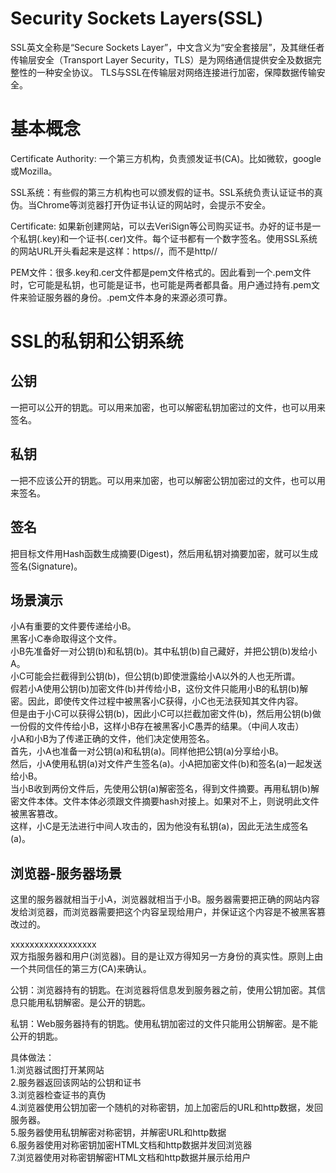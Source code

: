 # Security Sockets Layers(SSL)
SSL英文全称是“Secure Sockets Layer”，中文含义为“安全套接层”，及其继任者传输层安全（Transport Layer Security，TLS）是为网络通信提供安全及数据完整性的一种安全协议。 TLS与SSL在传输层对网络连接进行加密，保障数据传输安全。

# 基本概念

Certificate Authority: 一个第三方机构，负责颁发证书(CA)。比如微软，google或Mozilla。  

SSL系统：有些假的第三方机构也可以颁发假的证书。SSL系统负责认证证书的真伪。当Chrome等浏览器打开伪证书认证的网站时，会提示不安全。  

Certificate: 如果新创建网站，可以去VeriSign等公司购买证书。办好的证书是一个私钥(.key)和一个证书(.cer)文件。每个证书都有一个数字签名。使用SSL系统的网站URL开头看起来是这样：https//，而不是http//  

PEM文件：很多.key和.cer文件都是pem文件格式的。因此看到一个.pem文件时，它可能是私钥，也可能是证书，也可能是两者都具备。用户通过持有.pem文件来验证服务器的身份。.pem文件本身的来源必须可靠。  




# SSL的私钥和公钥系统
## 公钥
一把可以公开的钥匙。可以用来加密，也可以解密私钥加密过的文件，也可以用来签名。 

## 私钥
一把不应该公开的钥匙。可以用来加密，也可以解密公钥加密过的文件，也可以用来签名。  

## 签名
把目标文件用Hash函数生成摘要(Digest)，然后用私钥对摘要加密，就可以生成签名(Signature)。  

## 场景演示
小A有重要的文件要传递给小B。  
黑客小C奉命取得这个文件。  
小B先准备好一对公钥(b)和私钥(b)。其中私钥(b)自己藏好，并把公钥(b)发给小A。  
小C可能会拦截得到公钥(b)，但公钥(b)即使泄露给小A以外的人也无所谓。  
假若小A使用公钥(b)加密文件(b)并传给小B，这份文件只能用小B的私钥(b)解密。因此，即使传文件过程中被黑客小C获得，小C也无法获知其文件内容。  
但是由于小C可以获得公钥(b)，因此小C可以拦截加密文件(b)，然后用公钥(b)做一份假的文件传给小B，这样小B存在被黑客小C愚弄的结果。（中间人攻击）  
小A和小B为了传递正确的文件，他们决定使用签名。  
首先，小A也准备一对公钥(a)和私钥(a)。同样他把公钥(a)分享给小B。  
然后，小A使用私钥(a)对文件产生签名(a)。小A把加密文件(b)和签名(a)一起发送给小B。  
当小B收到两份文件后，先使用公钥(a)解密签名，得到文件摘要。再用私钥(b)解密文件本体。文件本体必须跟文件摘要hash对接上。如果对不上，则说明此文件被黑客篡改。  
这样，小C是无法进行中间人攻击的，因为他没有私钥(a)，因此无法生成签名(a)。  

## 浏览器-服务器场景
这里的服务器就相当于小A，浏览器就相当于小B。服务器需要把正确的网站内容发给浏览器，而浏览器需要把这个内容呈现给用户，并保证这个内容是不被黑客篡改过的。  


xxxxxxxxxxxxxxxxxx  
双方指服务器和用户(浏览器)。目的是让双方得知另一方身份的真实性。原则上由一个共同信任的第三方(CA)来确认。  

公钥：浏览器持有的钥匙。在浏览器将信息发到服务器之前，使用公钥加密。其信息只能用私钥解密。是公开的钥匙。  

私钥：Web服务器持有的钥匙。使用私钥加密过的文件只能用公钥解密。是不能公开的钥匙。  

具体做法：  
1.浏览器试图打开某网站  
2.服务器返回该网站的公钥和证书  
3.浏览器检查证书的真伪  
4.浏览器使用公钥加密一个随机的对称密钥，加上加密后的URL和http数据，发回服务器。  
5.服务器使用私钥解密对称密钥，并解密URL和http数据  
6.服务器使用对称密钥加密HTML文档和http数据并发回浏览器  
7.浏览器使用对称密钥解密HTML文档和http数据并展示给用户  







